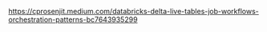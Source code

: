 https://cprosenjit.medium.com/databricks-delta-live-tables-job-workflows-orchestration-patterns-bc7643935299
